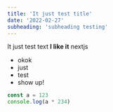 ```yaml
---
title: 'It just test title'
date: '2022-02-27'
subheading: 'subheading testing'
---
```


It just test text **I like it** nextjs

- okok
- just
- test
- show up!

```js
const a = 123
console.log(a * 234)
```
